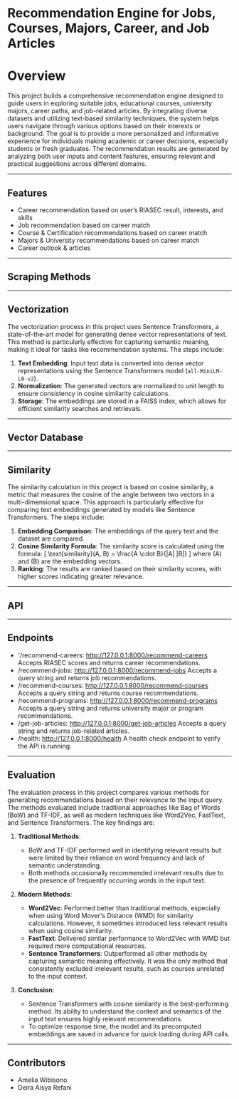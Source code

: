 # Recommendation Engine for Jobs, Courses, Majors, Career, and Job Articles

# Overview
This project builds a comprehensive recommendation engine designed to guide users in exploring suitable jobs, educational courses, university majors, career paths, and job-related articles. By integrating diverse datasets and utilizing text-based similarity techniques, the system helps users navigate through various options based on their interests or background. The goal is to provide a more personalized and informative experience for individuals making academic or career decisions, especially students or fresh graduates. The recommendation results are generated by analyzing both user inputs and content features, ensuring relevant and practical suggestions across different domains.

---
## Features
- Career recommendation based on user’s RIASEC result, interests, and skills
- Job recommendation based on career match
- Course & Certification recommendations based on career match
- Majors & University recommendations based on career match
- Career outlook & articles

---
## Scraping Methods

---
## Vectorization
The vectorization process in this project uses Sentence Transformers, a state-of-the-art model for generating dense vector representations of text. This method is particularly effective for capturing semantic meaning, making it ideal for tasks like recommendation systems. The steps include:

1. **Text Embedding**: Input text data is converted into dense vector representations using the Sentence Transformers model (`all-MiniLM-L6-v2`).
2. **Normalization**: The generated vectors are normalized to unit length to ensure consistency in cosine similarity calculations.
3. **Storage**: The embeddings are stored in a FAISS index, which allows for efficient similarity searches and retrievals.

---
## Vector Database

---
## Similarity

The similarity calculation in this project is based on cosine similarity, a metric that measures the cosine of the angle between two vectors in a multi-dimensional space. This approach is particularly effective for comparing text embeddings generated by models like Sentence Transformers. The steps include:

1. **Embedding Comparison**: The embeddings of the query text and the dataset are compared.
2. **Cosine Similarity Formula**: The similarity score is calculated using the formula:
   \[
   \text{similarity}(A, B) = \frac{A \cdot B}{\|A\| \|B\|}
   \]
   where \(A\) and \(B\) are the embedding vectors.
3. **Ranking**: The results are ranked based on their similarity scores, with higher scores indicating greater relevance.

---
## API

---
## Endpoints
- '/recommend-careers: http://127.0.0.1:8000/recommend-careers
Accepts RIASEC scores and returns career recommendations.
- /recommend-jobs: http://127.0.0.1:8000/recommend-jobs
Accepts a query string and returns job recommendations.
- /recommend-courses: http://127.0.0.1:8000/recommend-courses
Accepts a query string and returns course recommendations.
- /recommend-programs: http://127.0.0.1:8000/recommend-programs
Accepts a query string and returns university major or program recommendations.
- /get-job-articles: http://127.0.0.1:8000/get-job-articles
Accepts a query string and returns job-related articles.
- /health: http://127.0.0.1:8000/health
A health check endpoint to verify the API is running.

---
## Evaluation

The evaluation process in this project compares various methods for generating recommendations based on their relevance to the input query. The methods evaluated include traditional approaches like Bag of Words (BoW) and TF-IDF, as well as modern techniques like Word2Vec, FastText, and Sentence Transformers. The key findings are:

1. **Traditional Methods**:
   - BoW and TF-IDF performed well in identifying relevant results but were limited by their reliance on word frequency and lack of semantic understanding.
   - Both methods occasionally recommended irrelevant results due to the presence of frequently occurring words in the input text.

2. **Modern Methods**:
   - **Word2Vec**: Performed better than traditional methods, especially when using Word Mover's Distance (WMD) for similarity calculations. However, it sometimes introduced less relevant results when using cosine similarity.
   - **FastText**: Delivered similar performance to Word2Vec with WMD but required more computational resources.
   - **Sentence Transformers**: Outperformed all other methods by capturing semantic meaning effectively. It was the only method that consistently excluded irrelevant results, such as courses unrelated to the input context.

3. **Conclusion**:
   - Sentence Transformers with cosine similarity is the best-performing method. Its ability to understand the context and semantics of the input text ensures highly relevant recommendations.
   - To optimize response time, the model and its precomputed embeddings are saved in advance for quick loading during API calls.

---
## Contributors
- Amelia Wibisono
- Deira Aisya Refani
